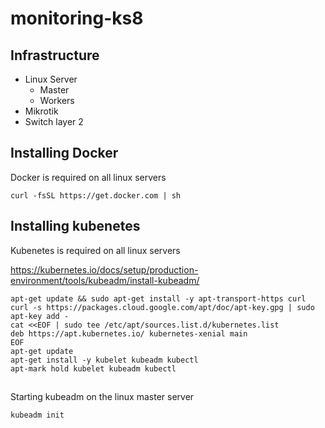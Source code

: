# monitoring-ks8

## Infrastructure

- Linux Server
    - Master
    - Workers
- Mikrotik
- Switch layer 2

## Installing Docker

Docker is required on all linux servers
```
curl -fsSL https://get.docker.com | sh
```
## Installing kubenetes

Kubenetes is required on all linux servers

https://kubernetes.io/docs/setup/production-environment/tools/kubeadm/install-kubeadm/
```
apt-get update && sudo apt-get install -y apt-transport-https curl
curl -s https://packages.cloud.google.com/apt/doc/apt-key.gpg | sudo apt-key add -
cat <<EOF | sudo tee /etc/apt/sources.list.d/kubernetes.list
deb https://apt.kubernetes.io/ kubernetes-xenial main
EOF
apt-get update
apt-get install -y kubelet kubeadm kubectl
apt-mark hold kubelet kubeadm kubectl
```
##

Starting kubeadm on the linux master server
```
kubeadm init
```
